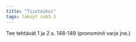 ```yaml
---
title: "Tiistaiksi"
tags: läksyt rub3.3
---
```


Tee tehtävät 1 ja 2 s. 148-149 (pronominit varje jne.)